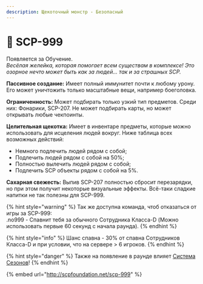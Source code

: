 ```yaml
---
description: Щекоточный монстр - Безопасный
---
```


# 🐸 SCP-999

Появляется за Обучение.\
_Весёлая желейка, которая помогает всем существам в комплексе! Это озорное нечто может быть как за людей... так и за страшных SCP._

**Пассивное создание:** Имеет полный иммунитет почти к любому урону. Его может уничтожить только масштабные вещи, например боеголовка.

**Ограниченность:** Может подбирать только узкий тип предметов. Среди них: Фонарики, SCP-207. Не может подбирать карты, но может открывать любые чекпоинты.

**Целительная щекотка:** Имеет в инвентаре предметы, которые можно использовать для исцеления людей вокруг. Ниже таблица всех возможных действий:

* Немного подлечить людей рядом с собой;
* Подлечить людей рядом с собой на 50%;
* Полностью вылечить людей рядом с собой;
* Подлечить SCP объекты рядом с собой на 5%.

**Сахарная свежесть:** Выпив SCP-207 полностью сбросит перезарядки, но при этом получит некоторые визуальные эффекты. Всё-таки сладкие напитки не так полезны для SCP-999.

{% hint style="warning" %}
Так же доступна команда, чтоб отказаться от игры за SCP-999:\
.no999 - Спавнит тебя за обычного Сотрудника Класса-D (Можно использовать первые 60 секунд с начала раунда).
{% endhint %}

{% hint style="info" %}
Шанс спавна - 30% от спавна Сотрудников Класса-D и при условии, что на сервере > 6 игроков.
{% endhint %}

{% hint style="danger" %}
Также на появление в раунде влияет [Система Сезонов](../server-systems/seasons-system.md)!
{% endhint %}

{% embed url="http://scpfoundation.net/scp-999" %}
